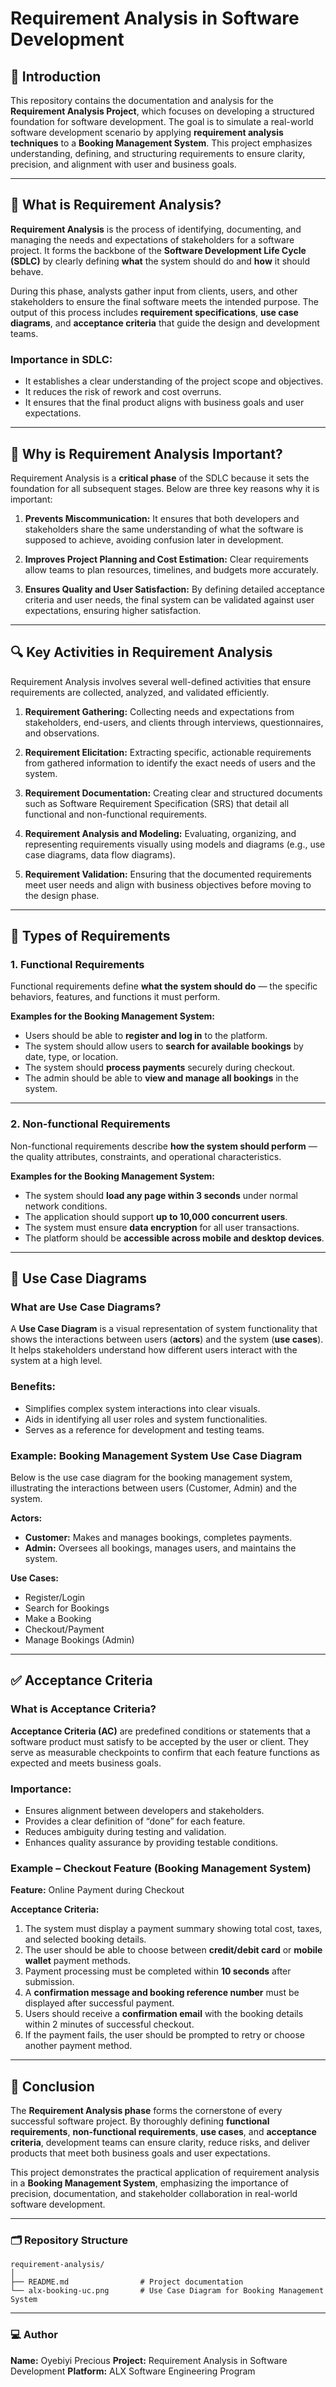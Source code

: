 # Requirement Analysis in Software Development

## 📘 Introduction

This repository contains the documentation and analysis for the **Requirement Analysis Project**, which focuses on developing a structured foundation for software development. The goal is to simulate a real-world software development scenario by applying **requirement analysis techniques** to a **Booking Management System**.
This project emphasizes understanding, defining, and structuring requirements to ensure clarity, precision, and alignment with user and business goals.

---

## 🧩 What is Requirement Analysis?

**Requirement Analysis** is the process of identifying, documenting, and managing the needs and expectations of stakeholders for a software project. It forms the backbone of the **Software Development Life Cycle (SDLC)** by clearly defining **what** the system should do and **how** it should behave.

During this phase, analysts gather input from clients, users, and other stakeholders to ensure the final software meets the intended purpose. The output of this process includes **requirement specifications**, **use case diagrams**, and **acceptance criteria** that guide the design and development teams.

### Importance in SDLC:

* It establishes a clear understanding of the project scope and objectives.
* It reduces the risk of rework and cost overruns.
* It ensures that the final product aligns with business goals and user expectations.

---

## 🌟 Why is Requirement Analysis Important?

Requirement Analysis is a **critical phase** of the SDLC because it sets the foundation for all subsequent stages. Below are three key reasons why it is important:

1. **Prevents Miscommunication:**
   It ensures that both developers and stakeholders share the same understanding of what the software is supposed to achieve, avoiding confusion later in development.

2. **Improves Project Planning and Cost Estimation:**
   Clear requirements allow teams to plan resources, timelines, and budgets more accurately.

3. **Ensures Quality and User Satisfaction:**
   By defining detailed acceptance criteria and user needs, the final system can be validated against user expectations, ensuring higher satisfaction.

---

## 🔍 Key Activities in Requirement Analysis

Requirement Analysis involves several well-defined activities that ensure requirements are collected, analyzed, and validated efficiently.

1. **Requirement Gathering:**
   Collecting needs and expectations from stakeholders, end-users, and clients through interviews, questionnaires, and observations.

2. **Requirement Elicitation:**
   Extracting specific, actionable requirements from gathered information to identify the exact needs of users and the system.

3. **Requirement Documentation:**
   Creating clear and structured documents such as Software Requirement Specification (SRS) that detail all functional and non-functional requirements.

4. **Requirement Analysis and Modeling:**
   Evaluating, organizing, and representing requirements visually using models and diagrams (e.g., use case diagrams, data flow diagrams).

5. **Requirement Validation:**
   Ensuring that the documented requirements meet user needs and align with business objectives before moving to the design phase.

---

## 🧠 Types of Requirements

### 1. Functional Requirements

Functional requirements define **what the system should do** — the specific behaviors, features, and functions it must perform.

**Examples for the Booking Management System:**

* Users should be able to **register and log in** to the platform.
* The system should allow users to **search for available bookings** by date, type, or location.
* The system should **process payments** securely during checkout.
* The admin should be able to **view and manage all bookings** in the system.

---

### 2. Non-functional Requirements

Non-functional requirements describe **how the system should perform** — the quality attributes, constraints, and operational characteristics.

**Examples for the Booking Management System:**

* The system should **load any page within 3 seconds** under normal network conditions.
* The application should support **up to 10,000 concurrent users**.
* The system must ensure **data encryption** for all user transactions.
* The platform should be **accessible across mobile and desktop devices**.

---

## 🎨 Use Case Diagrams

### What are Use Case Diagrams?

A **Use Case Diagram** is a visual representation of system functionality that shows the interactions between users (**actors**) and the system (**use cases**).
It helps stakeholders understand how different users interact with the system at a high level.

### Benefits:

* Simplifies complex system interactions into clear visuals.
* Aids in identifying all user roles and system functionalities.
* Serves as a reference for development and testing teams.

### Example: Booking Management System Use Case Diagram

Below is the use case diagram for the booking management system, illustrating the interactions between users (Customer, Admin) and the system.

**Actors:**

* **Customer:** Makes and manages bookings, completes payments.
* **Admin:** Oversees all bookings, manages users, and maintains the system.

**Use Cases:**

* Register/Login
* Search for Bookings
* Make a Booking
* Checkout/Payment
* Manage Bookings (Admin)

---

## ✅ Acceptance Criteria

### What is Acceptance Criteria?

**Acceptance Criteria (AC)** are predefined conditions or statements that a software product must satisfy to be accepted by the user or client.
They serve as measurable checkpoints to confirm that each feature functions as expected and meets business goals.

### Importance:

* Ensures alignment between developers and stakeholders.
* Provides a clear definition of “done” for each feature.
* Reduces ambiguity during testing and validation.
* Enhances quality assurance by providing testable conditions.

### Example – Checkout Feature (Booking Management System)

**Feature:** Online Payment during Checkout

**Acceptance Criteria:**

1. The system must display a payment summary showing total cost, taxes, and selected booking details.
2. The user should be able to choose between **credit/debit card** or **mobile wallet** payment methods.
3. Payment processing must be completed within **10 seconds** after submission.
4. A **confirmation message and booking reference number** must be displayed after successful payment.
5. Users should receive a **confirmation email** with the booking details within 2 minutes of successful checkout.
6. If the payment fails, the user should be prompted to retry or choose another payment method.

---

## 🧾 Conclusion

The **Requirement Analysis phase** forms the cornerstone of every successful software project.
By thoroughly defining **functional requirements**, **non-functional requirements**, **use cases**, and **acceptance criteria**, development teams can ensure clarity, reduce risks, and deliver products that meet both business goals and user expectations.

This project demonstrates the practical application of requirement analysis in a **Booking Management System**, emphasizing the importance of precision, documentation, and stakeholder collaboration in real-world software development.

---

### 🗂 Repository Structure

```
requirement-analysis/
│
├── README.md                # Project documentation
└── alx-booking-uc.png       # Use Case Diagram for Booking Management System
```

---

### 💻 Author

**Name:** Oyebiyi Precious
**Project:** Requirement Analysis in Software Development
**Platform:** ALX Software Engineering Program
